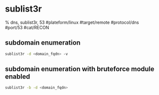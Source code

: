 # sublist3r
% dns, sublist3r, 53
#plateform/linux  #target/remote  #protocol/dns #port/53 #cat/RECON 

## subdomain enumeration
```bash
sublist3r -d <domain_fqdn> -v
```

## subdomain enumeration with bruteforce module enabled
```bash
sublist3r -b -d <domain_fqdn>
```
